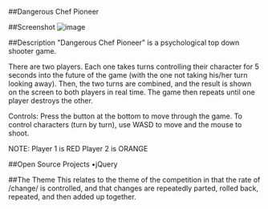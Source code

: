##Dangerous Chef Pioneer

##Screenshot
![image](http://i.imgur.com/NiVFTu3.png)

##Description
"Dangerous Chef Pioneer" is a psychological top down shooter game.

There are two players. Each one takes turns controlling their character for 5 seconds into the future of the game (with the one not taking his/her turn looking away). Then, the two turns are combined, and the result is shown on the screen to both players in real time. The game then repeats until one player destroys the other.

Controls:
Press the button at the bottom to move through the game.
To control characters (turn by turn), use WASD to move and the mouse to shoot.

NOTE:
Player 1 is RED
Player 2 is ORANGE

##Open Source Projects
•jQuery

##The Theme
This relates to the theme of the competition in that the rate of /change/ is controlled, and that changes are repeatedly parted, rolled back, repeated, and then added up together.
